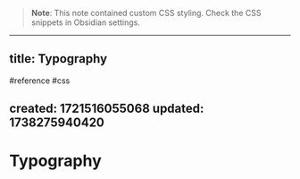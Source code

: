 
> **Note**: This note contained custom CSS styling. Check the CSS snippets in Obsidian settings.

---
title: Typography
---

#reference #css

created: 1721516055068
updated: 1738275940420
---


<!--#region styles-->

<!--#endregion-->

# Typography